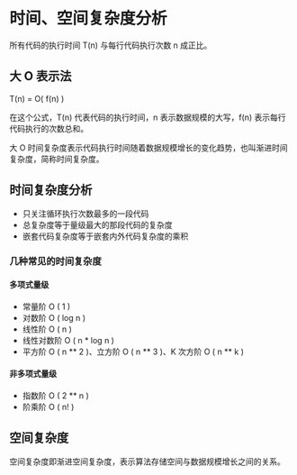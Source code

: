 # 时间、空间复杂度分析

所有代码的执行时间 T(n) 与每行代码执行次数 n 成正比。

## 大 O 表示法

T(n) = O( f(n) )

在这个公式，T(n) 代表代码的执行时间，n 表示数据规模的大写，f(n) 表示每行代码执行的次数总和。

大 O 时间复杂度表示代码执行时间随着数据规模增长的变化趋势，也叫渐进时间复杂度，简称时间复杂度。

## 时间复杂度分析

- 只关注循环执行次数最多的一段代码
- 总复杂度等于量级最大的那段代码的复杂度
- 嵌套代码复杂度等于嵌套内外代码复杂度的乘积

### 几种常见的时间复杂度

#### 多项式量级

- 常量阶 O ( 1 )
- 对数阶 O ( log n )
- 线性阶 O ( n )
- 线性对数阶 O ( n * log n )
- 平方阶 O ( n ** 2 )、立方阶 O ( n ** 3 )、K 次方阶 O ( n ** k )

#### 非多项式量级

- 指数阶 O ( 2 ** n )
- 阶乘阶 O ( n! )

## 空间复杂度

空间复杂度即渐进空间复杂度，表示算法存储空间与数据规模增长之间的关系。